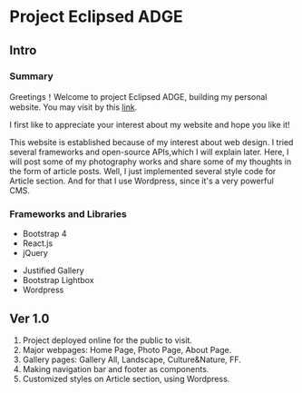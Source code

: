 # Project Eclipsed ADGE

## Intro

### Summary

Greetings！Welcome to project Eclipsed ADGE, building my personal website. You may visit by this
[link](https://eclipsedadge.xyz).

I first like to appreciate your interest about my website and hope you like it!

This website is established because of my interest about web design. I tried several frameworks and open-source APIs,which I will explain later. Here, I will post some of my photography works and share some of my thoughts in the form of article posts.
Well, I just implemented several style code for Article section. And for that I use Wordpress, since it's a very powerful CMS.
### Frameworks and Libraries
+ Bootstrap 4
+ React.js
+ jQuery
* Justified Gallery
* Bootstrap Lightbox
* Wordpress
## Ver 1.0
1. Project deployed online for the public to visit.
2. Major webpages: Home Page, Photo Page, About Page.
3. Gallery pages: Gallery All, Landscape, Culture&Nature, FF.
4. Making navigation bar and footer as components.
5. Customized styles on Article section, using Wordpress.
